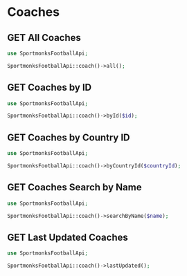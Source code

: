 # Coaches

## GET All Coaches

```php
use SportmonksFootballApi;

SportmonksFootballApi::coach()->all();
```

## GET Coaches by ID

```php
use SportmonksFootballApi;

SportmonksFootballApi::coach()->byId($id);
```

## GET Coaches by Country ID

```php
use SportmonksFootballApi;

SportmonksFootballApi::coach()->byCountryId($countryId);
```

## GET Coaches Search by Name

```php
use SportmonksFootballApi;

SportmonksFootballApi::coach()->searchByName($name);
```

## GET Last Updated Coaches

```php
use SportmonksFootballApi;

SportmonksFootballApi::coach()->lastUpdated();
```